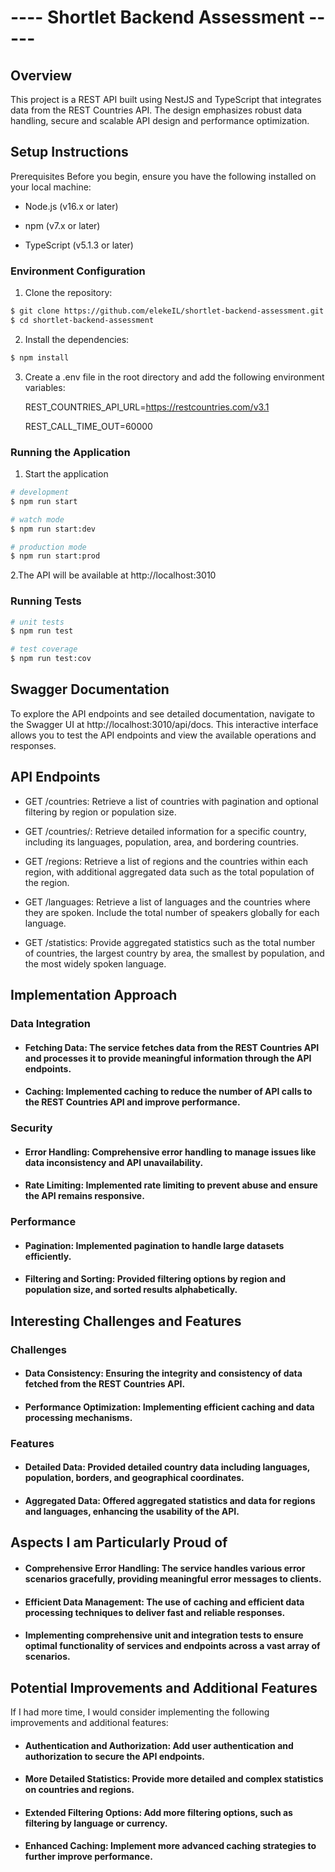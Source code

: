 # ---- Shortlet Backend Assessment  -----

## Overview
This project is a REST API built using NestJS and TypeScript that integrates data from the REST Countries API. The design emphasizes robust data handling, secure and scalable API design and performance optimization.


## Setup Instructions
Prerequisites
Before you begin, ensure you have the following installed on your local machine:

- Node.js (v16.x or later)

- npm (v7.x or later)

- TypeScript (v5.1.3 or later)


### Environment Configuration

1. Clone the repository:

```bash
$ git clone https://github.com/elekeIL/shortlet-backend-assessment.git
$ cd shortlet-backend-assessment
```
2. Install the dependencies:

 ```bash
$ npm install
```

3. Create a .env file in the root directory and add the following environment variables:

   REST_COUNTRIES_API_URL=https://restcountries.com/v3.1

   REST_CALL_TIME_OUT=60000



### Running the Application

1. Start the application
```bash
# development
$ npm run start

# watch mode
$ npm run start:dev

# production mode
$ npm run start:prod
```
2.The API will be available at http://localhost:3010

### Running Tests

```bash
# unit tests
$ npm run test

# test coverage
$ npm run test:cov
```

## Swagger Documentation
To explore the API endpoints and see detailed documentation, navigate to the Swagger UI at http://localhost:3010/api/docs. This interactive interface allows you to test the API endpoints and view the available operations and responses.

## API Endpoints


- GET /countries: Retrieve a list of countries with pagination and optional filtering by region or population size.

- GET /countries/: Retrieve detailed information for a specific country, including its languages, population, area, and bordering countries.

- GET /regions: Retrieve a list of regions and the countries within each region, with additional aggregated data such as the total population of the region.

- GET /languages: Retrieve a list of languages and the countries where they are spoken. Include the total number of speakers globally for each language.

- GET /statistics: Provide aggregated statistics such as the total number of countries, the largest country by area, the smallest by population, and the most widely spoken language.

## Implementation Approach

### Data Integration
- #### Fetching Data: The service fetches data from the REST Countries API and processes it to provide meaningful information through the API endpoints.
- #### Caching: Implemented caching to reduce the number of API calls to the REST Countries API and improve performance.
### Security
- #### Error Handling: Comprehensive error handling to manage issues like data inconsistency and API unavailability.
- #### Rate Limiting: Implemented rate limiting to prevent abuse and ensure the API remains responsive.

### Performance
- #### Pagination: Implemented pagination to handle large datasets efficiently.
- #### Filtering and Sorting: Provided filtering options by region and population size, and sorted results alphabetically.

## Interesting Challenges and Features

### Challenges
- #### Data Consistency: Ensuring the integrity and consistency of data fetched from the REST Countries API.
- #### Performance Optimization: Implementing efficient caching and data processing mechanisms.

### Features
- #### Detailed Data: Provided detailed country data including languages, population, borders, and geographical coordinates.
- #### Aggregated Data: Offered aggregated statistics and data for regions and languages, enhancing the usability of the API.

## Aspects I am Particularly Proud of
- #### Comprehensive Error Handling: The service handles various error scenarios gracefully, providing meaningful error messages to clients.
- #### Efficient Data Management: The use of caching and efficient data processing techniques to deliver fast and reliable responses.
- #### Implementing comprehensive unit and integration tests to ensure optimal functionality of services and endpoints across a vast array of scenarios.


## Potential Improvements and Additional Features
If I had more time, I would consider implementing the following improvements and additional features:

- #### Authentication and Authorization: Add user authentication and authorization to secure the API endpoints.
- #### More Detailed Statistics: Provide more detailed and complex statistics on countries and regions.
- #### Extended Filtering Options: Add more filtering options, such as filtering by language or currency.
- #### Enhanced Caching: Implement more advanced caching strategies to further improve performance.
